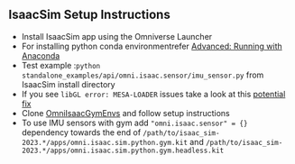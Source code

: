 IsaacSim Setup Instructions
---

- Install IsaacSim app using the Omniverse Launcher
- For installing python conda environmentrefer [Advanced: Running with Anaconda](https://docs.omniverse.nvidia.com/isaacsim/latest/installation/install_python.html#advanced-running-with-anaconda)
- Test example :`python standalone_examples/api/omni.isaac.sensor/imu_sensor.py` from IsaacSim install directory
- If you see `libGL error: MESA-LOADER` issues take a look at this [potential fix](https://github.com/ContinuumIO/anaconda-issues/issues/12889#issuecomment-1742063241)
- Clone [OmniIsaacGymEnvs](https://github.com/NVIDIA-Omniverse/OmniIsaacGymEnvs) and follow setup instructions
- To use IMU sensors with gym add `"omni.isaac.sensor" = {}` dependency towards the end of `/path/to/isaac_sim-2023.*/apps/omni.isaac.sim.python.gym.kit` and `/path/to/isaac_sim-2023.*/apps/omni.isaac.sim.python.gym.headless.kit`